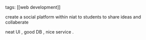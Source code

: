 tags: [[web development]]

create a social platform within niat to students to share ideas and collaberate

neat UI , good DB , nice service .

